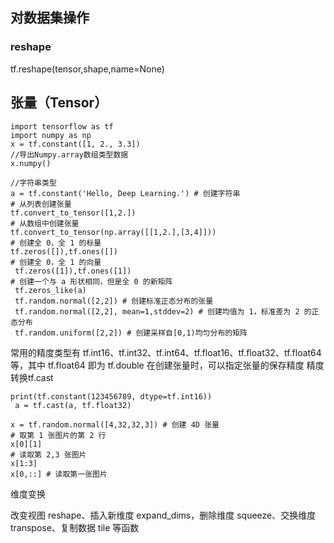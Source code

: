 ## 对数据集操作

### reshape

tf.reshape(tensor,shape,name=None)

## 张量（Tensor）

```
import tensorflow as tf
import numpy as np
x = tf.constant([1, 2., 3.3])
//导出Numpy.array数组类型数据
x.numpy()

//字符串类型
a = tf.constant('Hello, Deep Learning.') # 创建字符串
# 从列表创建张量
tf.convert_to_tensor([1,2.]) 
# 从数组中创建张量
tf.convert_to_tensor(np.array([[1,2.],[3,4]])) 
# 创建全 0，全 1 的标量
tf.zeros([]),tf.ones([]) 
# 创建全 0，全 1 的向量
 tf.zeros([1]),tf.ones([1]) 
# 创建一个与 a 形状相同，但是全 0 的新矩阵
 tf.zeros_like(a)
 tf.random.normal([2,2]) # 创建标准正态分布的张量
 tf.random.normal([2,2], mean=1,stddev=2) # 创建均值为 1，标准差为 2 的正态分布
 tf.random.uniform([2,2]) # 创建采样自[0,1)均匀分布的矩阵
```

常用的精度类型有 tf.int16、tf.int32、tf.int64、tf.float16、tf.float32、tf.float64 等，其中 tf.float64 即为 tf.double
在创建张量时，可以指定张量的保存精度
精度转换tf.cast

```
print(tf.constant(123456789, dtype=tf.int16))
 a = tf.cast(a, tf.float32) 
```

```
x = tf.random.normal([4,32,32,3]) # 创建 4D 张量
# 取第 1 张图片的第 2 行
x[0][1]
# 读取第 2,3 张图片
x[1:3]
x[0,::] # 读取第一张图片
```

维度变换

改变视图 reshape、插入新维度 expand_dims，删除维度 squeeze、交换维度 transpose、复制数据 tile 等函数